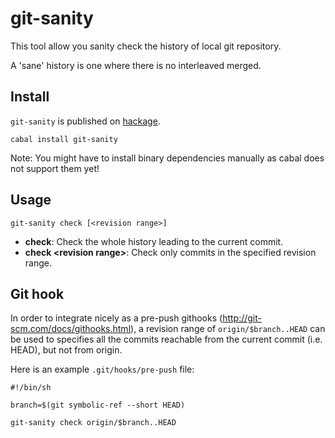 # git-sanity

This tool allow you sanity check the history of local git repository.

A 'sane' history is one where there is no interleaved merged.

## Install

`git-sanity` is published on [hackage](http://hackage.haskell.org/package/git-sanity).

    cabal install git-sanity

Note: You might have to install binary dependencies manually as cabal does not support them yet!

## Usage

    git-sanity check [<revision range>]

* **check**: Check the whole history leading to the current commit.
* **check \<revision range\>**: Check only commits in the specified revision range.

## Git hook

In order to integrate nicely as a pre-push githooks (http://git-scm.com/docs/githooks.html),
a revision range of `origin/$branch..HEAD` can be used to specifies all the commits reachable from the current commit (i.e. HEAD), but not from origin.

Here is an example `.git/hooks/pre-push` file:

    #!/bin/sh

    branch=$(git symbolic-ref --short HEAD)

    git-sanity check origin/$branch..HEAD

    
